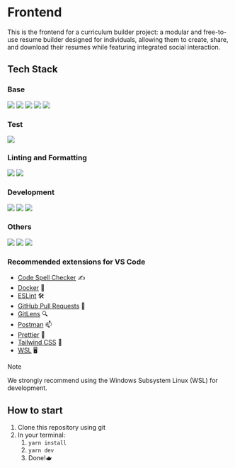 # Frontend

This is the frontend for a curriculum builder project: a modular and free-to-use resume builder designed for individuals, allowing them to create, share, and download their resumes while featuring integrated social interaction.

## Tech Stack

### Base

[<img src="https://img.shields.io/badge/node.js-6DA55F?style=for-the-badge&logo=node.js&logoColor=white">](https://nodejs.org/en)
[<img src="https://img.shields.io/badge/yarn-%232C8EBB.svg?style=for-the-badge&logo=yarn&logoColor=white">](https://yarnpkg.com/)
[<img src="https://img.shields.io/badge/typescript-%23007ACC.svg?style=for-the-badge&logo=typescript&logoColor=white">](https://www.typescriptlang.org/)
[<img src="https://img.shields.io/badge/vite-%23646CFF.svg?style=for-the-badge&logo=vite&logoColor=white">](https://vite.dev/)
[<img src="https://img.shields.io/badge/react-%2320232a.svg?style=for-the-badge&logo=react&logoColor=%2361DAFB">](https://react.dev/)

### Test

[<img src="https://img.shields.io/badge/-cypress-%23E5E5E5?style=for-the-badge&logo=cypress&logoColor=058a5e">](https://www.cypress.io/)

### Linting and Formatting

[<img src="https://img.shields.io/badge/ESLint-4B3263?style=for-the-badge&logo=eslint&logoColor=white">](https://eslint.org/)
[<img src="https://img.shields.io/badge/prettier-%23F7B93E.svg?style=for-the-badge&logo=prettier&logoColor=black">](https://prettier.io/)

### Development

[<img src="https://img.shields.io/badge/github-%23121011.svg?style=for-the-badge&logo=github&logoColor=white">](https://github.com/)
[<img src="https://img.shields.io/badge/docker-%230db7ed.svg?style=for-the-badge&logo=docker&logoColor=white">](https://www.docker.com/)
[<img src="https://img.shields.io/badge/Visual%20Studio%20Code-0078d7.svg?style=for-the-badge&logo=visual-studio-code&logoColor=white">](https://code.visualstudio.com/)

### Others

[<img src="https://img.shields.io/badge/redux-%23593d88.svg?style=for-the-badge&logo=redux&logoColor=white">](https://redux.js.org/)
[<img src="https://img.shields.io/badge/React_Router-CA4245?style=for-the-badge&logo=react-router&logoColor=white">](https://reactrouter.com/)
[<img src="https://img.shields.io/badge/tailwindcss-%2338B2AC.svg?style=for-the-badge&logo=tailwind-css&logoColor=white">](https://tailwindcss.com/)

### Recommended extensions for VS Code

- [Code Spell Checker](https://marketplace.visualstudio.com/items?itemName=streetsidesoftware.code-spell-checker) ✍️
- [Docker](https://code.visualstudio.com/docs/containers/overview) 🐳
- [ESLint](https://marketplace.visualstudio.com/items?itemName=dbaeumer.vscode-eslint) 🛠️
- [GitHub Pull Requests](https://marketplace.visualstudio.com/items?itemName=GitHub.vscode-pull-request-github) 🔗
- [GitLens](https://marketplace.visualstudio.com/items?itemName=eamodio.gitlens) 🔍
- [Postman](https://marketplace.visualstudio.com/items?itemName=Postman.postman-for-vscode) 📫
- [Prettier](https://marketplace.visualstudio.com/items?itemName=esbenp.prettier-vscode) 🌸
- [Tailwind CSS](https://marketplace.visualstudio.com/items?itemName=bradlc.vscode-tailwindcss) 🎨
- [WSL](https://code.visualstudio.com/docs/remote/wsl) 🖥️

> [!NOTE]
> We strongly recommend using the Windows Subsystem Linux (WSL) for development.

## How to start

1. Clone this repository using git
2. In your terminal:
   1. `yarn install`
   2. `yarn dev`
   3. Done!🫖
